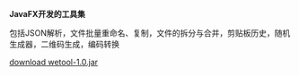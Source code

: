 **JavaFX开发的工具集**

包括JSON解析，文件批量重命名、复制，文件的拆分与合并，剪贴板历史，随机生成器，二维码生成，编码转换

[download wetool-1.0.jar](http://oq3iwfipo.bkt.clouddn.com/tools/zhazhapan/wetool-1.0.jar)